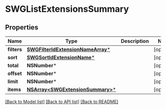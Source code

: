# SWGListExtensionsSummary

## Properties
Name | Type | Description | Notes
------------ | ------------- | ------------- | -------------
**filters** | [**SWGFilterIdExtensionNameArray***](SWGFilterIdExtensionNameArray.md) |  | [optional] 
**sort** | [**SWGSortIdExtensionName***](SWGSortIdExtensionName.md) |  | [optional] 
**total** | **NSNumber*** |  | [optional] 
**offset** | **NSNumber*** |  | [optional] 
**limit** | **NSNumber*** |  | [optional] 
**items** | [**NSArray&lt;SWGExtensionSummary&gt;***](SWGExtensionSummary.md) |  | [optional] 

[[Back to Model list]](../README.md#documentation-for-models) [[Back to API list]](../README.md#documentation-for-api-endpoints) [[Back to README]](../README.md)


